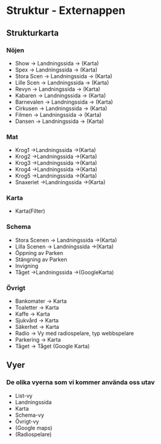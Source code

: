 # Struktur - Externappen

## Strukturkarta
### Nöjen
- Show -> Landningssida -> (Karta)
- Spex -> Landningssida -> (Karta)
- Stora Scen -> Landningssida -> (Karta)
- Lille Scen -> Landningssida -> (Karta)
- Revyn -> Landningssida -> (Karta)
- Kabaren -> Landningssida -> (Karta)
- Barnevalen -> Landningssida -> (Karta)
- Cirkusen -> Landningssida -> (Karta)
- Filmen -> Landningssida -> (Karta)
- Dansen -> Landningssida -> (Karta)

### Mat
- Krog1 ->Landningssida ->(Karta)
- Krog2 ->Landningssida ->(Karta)
- Krog3 ->Landningssida ->(Karta)
- Krog4 ->Landningssida ->(Karta)
- Krog5 ->Landningssida ->(Karta)
- Snaxeriet ->Landningssida ->(Karta)

### Karta
- Karta(Filter)

### Schema
- Stora Scenen -> Landningssida ->(Karta)
- Lilla Scenen -> Landningssida ->(Karta)
- Öppning av Parken
- Stängning av Parken
- Invigning
- Tåget ->Landningssida ->(GoogleKarta)
    
### Övrigt
- Bankomater -> Karta
- Toaletter -> Karta
- Kaffe -> Karta
- Sjukvård -> Karta
- Säkerhet -> Karta
- Radio -> Vy med radiospelare, typ webbspelare
- Parkering -> Karta
- Tåget -> Tåget (Google Karta)

## Vyer

### De olika vyerna som vi kommer använda oss utav

- List-vy
- Landningssida
- Karta
- Schema-vy
- Övrigt-vy
- (Google maps)
- (Radiospelare)